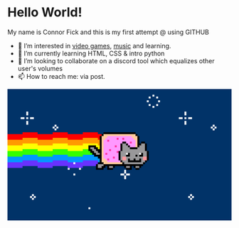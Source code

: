 # Hello World!

My name is Connor Fick and this is my first attempt @ using GITHUB

- 👀 I’m interested in [video games](https://steamcommunity.com/id/KidCani/), [music](https://open.spotify.com/artist/4FtL4qiKNl5GRe75Fvk0nX?si=5effb142205f49cb) and learning.
- 🌱 I’m currently learning HTML, CSS & intro python
- 💞️ I’m looking to collaborate on a discord tool which equalizes other user's volumes
- 📫 How to reach me: via post. 



<img width="800" src="nyan.gif" alt="nyancat" />
<!---
cafick/cafick is a ✨ special ✨ repository because its `README.md` (this file) appears on your GitHub profile.
You can click the Preview link to take a look at your changes.
--->
